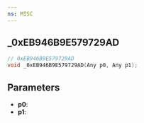 ```yaml
---
ns: MISC
---
```

## _0xEB946B9E579729AD

```c
// 0xEB946B9E579729AD
void _0xEB946B9E579729AD(Any p0, Any p1);
```

## Parameters
* **p0**:
* **p1**:
